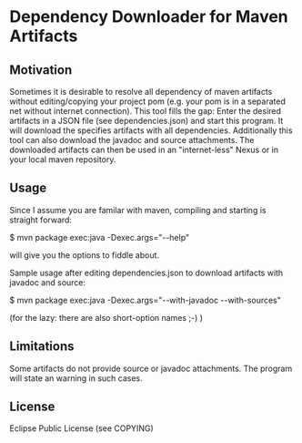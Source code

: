 Dependency Downloader for Maven Artifacts 
========================================= 

Motivation 
---------- 
Sometimes it is desirable to resolve all dependency of maven artifacts 
without editing/copying your project pom (e.g. your pom is in a 
separated net without internet connection). This tool fills the gap: 
Enter the desired artifacts in a JSON file (see dependencies.json) and 
start this program. It will download the specifies artifacts with all 
dependencies. Additionally this tool can also download the javadoc and 
source attachments. The downloaded artifacts can then be used in an 
"internet-less" Nexus or in your local maven repository. 

Usage 
----- 
Since I assume you are familar with maven, compiling and starting is 
straight forward:

  $ mvn package exec:java -Dexec.args="--help" 
 
will give you the options to fiddle about. 

Sample usage after editing dependencies.json to 
download artifacts with javadoc and source: 

  $ mvn package exec:java -Dexec.args="--with-javadoc --with-sources" 

(for the lazy: there are also short-option names ;-) ) 

Limitations 
----------- 
Some artifacts do not provide source or javadoc 
attachments. The program will state an warning in such cases. 

License 
------- 
Eclipse Public License (see COPYING) 

